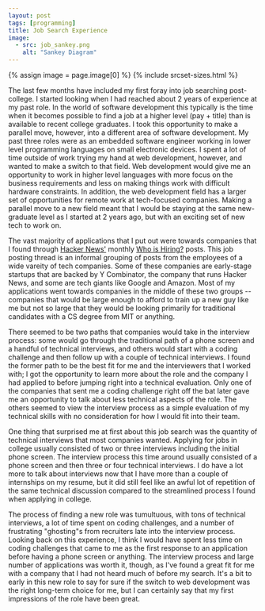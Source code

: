 ```yaml
---
layout: post
tags: [programming]
title: Job Search Experience
image:
  - src: job_sankey.png
    alt: "Sankey Diagram"
---
```


{% assign image = page.image[0] %}
{% include srcset-sizes.html %}

The last few months have included my first foray into job searching post-college. I started looking when I had reached about 2 years of experience at my past role. In the world of software development this typically is the time when it becomes possible to find a job at a higher level (pay + title) than is available to recent college graduates. I took this opportunity to make a parallel move, however, into a different area of software development. My past three roles were as an embedded software engineer working in lower level programming languages on small electronic devices. I spent a lot of time outside of work trying my hand at web development, however, and wanted to make a switch to that field. Web development would give me an opportunity to work in higher level languages with more focus on the business requirements and less on making things work with difficult hardware constraints. In addition, the web development field has a larger set of opportunities for remote work at tech-focused companies. Making a parallel move to a new field meant that I would be staying at the same new-graduate level as I started at 2 years ago, but with an exciting set of new tech to work on.

The vast majority of applications that I put out were towards companies that I found through [Hacker News'](https://news.ycombinator.com) monthly [Who is Hiring?](https://news.ycombinator.com/item?id=28037366) posts. This job posting thread is an informal grouping of posts from the employees of a wide vareity of tech companies. Some of these companies are early-stage startups that are backed by Y Combinator, the company that runs Hacker News, and some are tech giants like Google and Amazon. Most of my applications went towards companies in the middle of these two groups -- companies that would be large enough to afford to train up a new guy like me but not so large that they would be looking primarily for traditional candidates with a CS degree from MIT or anything.

There seemed to be two paths that companies would take in the interview process: some would go through the traditional path of a phone screen and a handful of technical interviews, and others would start with a coding challenge and then follow up with a couple of technical interviews. I found the former path to be the best fit for me and the interviewers that I worked with; I got the opportunity to learn more about the role and the company I had applied to before jumping right into a technical evaluation. Only one of the companies that sent me a coding challenge right off the bat later gave me an opportunity to talk about less technical aspects of the role. The others seemed to view the interview process as a simple evaluation of my technical skills with no consideration for how I would fit into their team.

One thing that surprised me at first about this job search was the quantity of technical interviews that most companies wanted. Applying for jobs in college usually consisted of two or three interviews including the initial phone screen. The interview process this time around usually consisted of a phone screen and then three or four technical interviews. I do have a lot more to talk about interviews now that I have more than a couple of internships on my resume, but it did still feel like an awful lot of repetition of the same technical discussion compared to the streamlined process I found when applying in college.

The process of finding a new role was tumultuous, with tons of technical interviews, a lot of time spent on coding challenges, and a number of frustrating "ghosting"s from recruiters late into the interview process. Looking back on this experience, I think I would have spent less time on coding challenges that came to me as the first response to an application before having a phone screen or anything. The interview process and large number of applications was worth it, though, as I've found a great fit for me with a company that I had not heard much of before my search. It's a bit to early in this new role to say for sure if the switch to web development was the right long-term choice for me, but I can certainly say that my first impressions of the role have been great.
